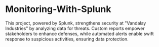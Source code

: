 # Monitoring-With-Splunk
This project, powered by Splunk, strengthens security at "Vandalay Industries" by analyzing data for threats. Custom reports empower stakeholders to enhance defenses, while automated alerts enable swift response to suspicious activities, ensuring data protection.
